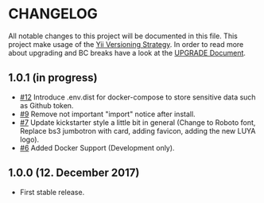 # CHANGELOG

All notable changes to this project will be documented in this file. This project make usage of the [Yii Versioning Strategy](https://github.com/yiisoft/yii2/blob/master/docs/internals/versions.md). In order to read more about upgrading and BC breaks have a look at the [UPGRADE Document](UPGRADE.md).

## 1.0.1 (in progress)

- [#12](https://github.com/luyadev/luya-kickstarter/pull/12) Introduce .env.dist for docker-compose to store sensitive data such as Github token.
- [#9](https://github.com/luyadev/luya-kickstarter/pull/9) Remove not important  "import" notice after install.
- [#7](https://github.com/luyadev/luya-kickstarter/pull/7) Update kickstarter style a little bit in general (Change to Roboto font, Replace bs3 jumbotron with card, adding favicon, adding the new LUYA logo).
- [#6](https://github.com/luyadev/luya-kickstarter/issues/6) Added Docker Support (Development only).

## 1.0.0 (12. December 2017)

- First stable release.
